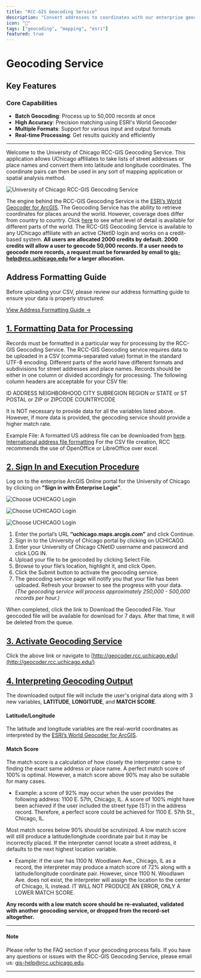 ```yaml
---
title: "RCC-GIS Geocoding Service"
description: "Convert addresses to coordinates with our enterprise geocoding solution"
icon: "📍"
tags: ["geocoding", "mapping", "esri"]
featured: true
---
```


# Geocoding Service

## Key Features

### Core Capabilities
- **Batch Geocoding**: Process up to 50,000 records at once
- **High Accuracy**: Precision matching using ESRI's World Geocoder
- **Multiple Formats**: Support for various input and output formats
- **Real-time Processing**: Get results quickly and efficiently

---

Welcome to the University of Chicago RCC-GIS Geocoding Service. This application allows UChicago affiliates to take lists of street addresses or place names and convert them into latitude and longitude coordinates. The coordinate pairs can then be used in any sort of mapping application or spatial analysis method.

![University of Chicago RCC-GIS Geocoding Service](https://gis.rcc.uchicago.edu/sites/all/themes/nexus_playground/images/summaryofresponsesforweb.png)

The engine behind the RCC-GIS Geocoding Service is the [ESRI’s World Geocoder for ArcGIS](http://www.esri.com/data/find-data/worldgeocoder). The Geocoding Service has the ability to retrieve coordinates for places around the world. However, coverage does differ from country to country. Click [here](https://developers.arcgis.com/rest/geocode/api-reference/geocode-coverage.htm) to see what level of detail is available for different parts of the world. The RCC-GIS Geocoding Service is available to any UChicago affiliate with an active CNetID login and works on a credit-based system. **All users are allocated 2000 credits by default. 2000 credits will allow a user to geocode 50,000 records. If a user needs to geocode more records, a request must be forwarded by email to [gis-help@rcc.uchicago.edu](mailto:gis-help@rcc.uchicago.edu) for a larger allocation.**

## Address Formatting Guide

Before uploading your CSV, please review our address formatting guide to ensure your data is properly structured:

[View Address Formatting Guide →](/services/geocoding-demo)

## [1. Formatting Data for Processing](https://gis.rcc.uchicago.edu/content/rcc-gis-geocoding-service#1)

Records must be formatted in a particular way for processing by the RCC-GIS Geocoding Service. The RCC-GIS Geocoding service requires data to be uploaded in a CSV (comma-separated value) format in the standard UTF-8 encoding. Different parts of the world have different formats and subdivisions for street addresses and place names. Records should be either in one column or divided accordingly for processing. The following column headers are acceptable for your CSV file:

ID
ADDRESS
NEIGHBORHOOD
CITY
SUBREGION
REGION or STATE or ST
POSTAL or ZIP or ZIPCODE
COUNTRYCODE

It is NOT necessary to provide data for all the variables listed above. However, if more data is provided, the geocoding service should provide a higher match rate.

Example File: A formatted US address file can be downloaded from [here](https://gis.rcc.uchicago.edu/sites/default/files/example_us_address.csv "example file"). 
[International address file formatting](https://www.notion.so/rccgis/International-address-file-bed388ad2beb47a49a6f5cc510f8ccf9) 
For the CSV file creation, RCC recommends the use of OpenOffice or LibreOffice over excel.

## [2\. Sign In and Execution Procedure](https://gis.rcc.uchicago.edu/content/rcc-gis-geocoding-service#link2)

Log on to the enterprise ArcGIS Online portal for the University of Chicago by clicking on **“Sign in with Enterprise Login”**.

![Choose UCHICAGO Login](https://gis.rcc.uchicago.edu/sites/all/themes/nexus_playground/images/geocoder/step1.jpg)

![Choose UCHICAGO Login](https://gis.rcc.uchicago.edu/sites/all/themes/nexus_playground/images/geocoder/step2.jpg)

![Choose UCHICAGO Login](https://gis.rcc.uchicago.edu/sites/all/themes/nexus_playground/images/geocoder/step3.jpg)

1. Enter the portal’s URL **“uchicago.maps.arcgis.com”** and click Continue.
2. Sign in to the University of Chicago portal by clicking on UCHICAGO.
3. Enter your University of Chicago CNetID username and password and click LOG IN.
4. Upload your file to be geocoded by clicking Select File.
5. Browse to your file’s location, highlight it, and click Open.
6. Click the Submit button to activate the geocoding service.
7. The geocoding service page will notify you that your file has been uploaded. Refresh your browser to see the progress with your data. _(The geocoding service will process approximately 250,000 - 500,000 records per hour.)_

When completed, click the link to Download the Geocoded File. Your geocoded file will be available for download for 7 days. After that time, it will be deleted from the queue.

## [3\. Activate Geocoding Service](https://geocoder.rcc.uchicago.edu/)

Click the above link or navigate to [http://geocoder.rcc.uchicago.edu](http://geocoder.rcc.uchicago.edu/)

## [4\. Interpreting Geocoding Output](https://gis.rcc.uchicago.edu/content/rcc-gis-geocoding-service#collapseFour)

The downloaded output file will include the user's original data along with 3 new variables, **LATITUDE**, **LONGITUDE**, and **MATCH SCORE**.

#### Latitude/Longitude

The latitude and longitude variables are the real-world coordinates as interpreted by the [ESRI’s World Geocoder for ArcGIS](http://www.esri.com/data/find-data/worldgeocoder).

#### Match Score

The match score is a calculation of how closely the interpreter came to finding the exact same address or place name. A perfect match score of 100% is optimal. However, a match score above 90% may also be suitable for many cases.

- Example: a score of 92% may occur when the user provides the following address: 1100 E. 57th, Chicago, IL. A score of 100% might have been achieved if the user included the street type (ST) in the address record. Therefore, a perfect score could be achieved for 1100 E. 57th St., Chicago, IL.

Most match scores below 90% should be scrutinized. A low match score will still produce a latitude/longitude coordinate pair but it may be incorrectly placed. If the interpreter cannot locate a street address, it defaults to the next highest location variable.

- Example: if the user has 1100 N. Woodlawn Ave., Chicago, IL as a record, the interpreter may produce a match score of 72% along with a latitude/longitude coordinate pair. However, since 1100 N. Woodlawn Ave. does not exist, the interpreter will assign the location to the center of Chicago, IL instead. IT WILL NOT PRODUCE AN ERROR, ONLY A LOWER MATCH SCORE.

**Any records with a low match score should be re-evaluated, validated with another geocoding service, or dropped from the record-set altogether.**

---

#### Note

Please refer to the FAQ section if your geocoding process fails. If you have any questions or issues with the RCC-GIS Geocoding Service, please email us: [gis-help@rcc.uchicago.edu](mailto:gis-help@rcc.uchicago.edu?Subject=Question%20regarding%20RCC-GIS%20Geocoding%20Service).

---